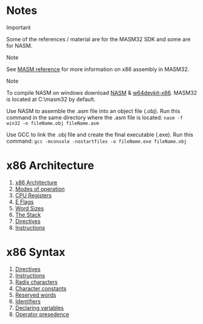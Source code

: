 # Notes
> [!IMPORTANT]
> Some of the references / material are for the MASM32 SDK and some are for NASM.

> [!NOTE]
> See [MASM reference](https://learn.microsoft.com/en-us/cpp/assembler/masm/microsoft-macro-assembler-reference?view=msvc-170) for more information on x86 assembly in MASM32.


> [!NOTE]
> To compile NASM on windows download [NASM](https://www.nasm.us/) & [w64devkit-x86](https://github.com/skeeto/w64devkit/releases/tag/v2.0.0). MASM32 is located at C:\masm32 by default.
> 
> Use NASM to assemble the .asm file into an object file (.obj). Run this command in the same directory where the .asm file is located:
> ```nasm -f win32 -o fileName.obj fileName.asm```
>
> Use GCC to link the .obj file and create the final executable (.exe). Run this command:
> ```gcc -mconsole -nostartfiles -o fileName.exe fileName.obj```


# x86 Architecture
1. [x86 Architecture](\Info\Architecture.md)
2. [Modes of operation](\Info\Operating_Modes.md)
3. [CPU Registers](\Info\CPU_Registers.md)
4. [E Flags](\Info\E_Flags.md)
5. [Word Sizes](\Info\Sizes.md)
6. [The Stack](\Info\Call_Stack.md)
7. [Directives](\Info\Directives.md)
8. [Instructions](\Info\Instructions.md)

# x86 Syntax
1. [Directives](\Info\Directives.md)
2. [Instructions](\Info\Instructions.md)
3. [Radix characters](\Info\Radix_Chars.md)
4. [Character constants](\Info\Character_Constants.md)
5. [Reserved words](\Info\Reserved_words.md)
6. [Identifiers](\Info\Identifiers.md)
7. [Declaring variables](\Info\Declaring_Variables.md)
8. [Operator presedence](\Info\Operator_Presedence.md)
